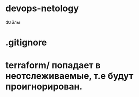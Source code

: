 ﻿# devops-netology


Файлы 
#       .gitignore
#       terraform/ попадает в неотслеживаемые, т.е будут проигнорирован.

